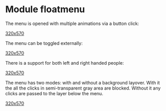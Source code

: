 # Module floatmenu

The menu is opened with multiple animations via a button click:

[320x570](static/open_close.gif)

The menu can be toggled externally:

[320x570](static/toggle_menu.gif)

There is a support for both left and right handed people:

[320x570](static/left_and_right.gif)

The menu has two modes: with and without a background layover. With it the all
the clicks in semi-transparent gray area are blocked. Without it any clicks are
passed to the layer below the menu.

[320x570](static/background_toggle.gif)
